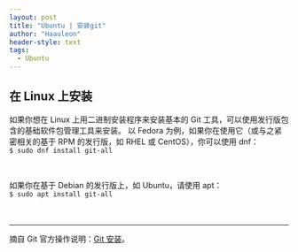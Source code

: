 ```yaml
---
layout: post
title: "Ubuntu | 安装git"
author: "Haauleon"
header-style: text
tags:
  - Ubuntu
---
```



## 在 Linux 上安装
如果你想在 Linux 上用二进制安装程序来安装基本的 Git 工具，可以使用发行版包含的基础软件包管理工具来安装。 以 Fedora 为例，如果你在使用它（或与之紧密相关的基于 RPM 的发行版，如 RHEL 或 CentOS），你可以使用 dnf：      
`$ sudo dnf install git-all`         

<br>

如果你在基于 Debian 的发行版上，如 Ubuntu，请使用 apt：       
`$ sudo apt install git-all`           
<br><br>     

---
摘自 Git 官方操作说明：[Git 安装](https://git-scm.com/book/zh/v2/%E8%B5%B7%E6%AD%A5-%E5%AE%89%E8%A3%85-Git)。